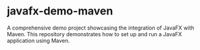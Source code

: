 # javafx-demo-maven
A comprehensive demo project showcasing the integration of JavaFX with Maven. This repository demonstrates how to set up and run a JavaFX application using Maven.
